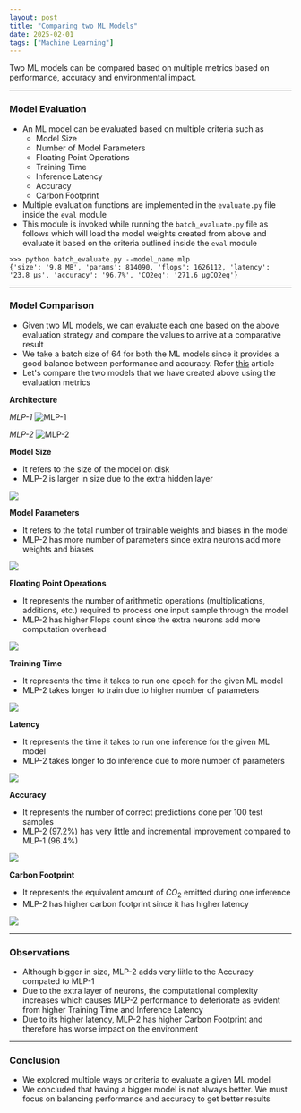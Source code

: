 ```yaml
---
layout: post
title: "Comparing two ML Models"
date: 2025-02-01
tags: ["Machine Learning"]
---
```


Two ML models can be compared based on multiple metrics based on performance, accuracy and environmental impact.

---

### Model Evaluation

- An ML model can be evaluated based on multiple criteria such as
    - Model Size
    - Number of Model Parameters
    - Floating Point Operations
    - Training Time
    - Inference Latency
    - Accuracy
    - Carbon Footprint
- Multiple evaluation functions are implemented in the `evaluate.py` file inside the `eval` module
- This module is invoked while running the `batch_evaluate.py` file as follows which will load the model weights created from above and evaluate it based on the criteria outlined inside the `eval` module

```
>>> python batch_evaluate.py --model_name mlp
{'size': '9.8 MB', 'params': 814090, 'flops': 1626112, 'latency': '23.8 μs', 'accuracy': '96.7%', 'CO2eq': '271.6 μgCO2eq'}
```

---
### Model Comparison

- Given two ML models, we can evaluate each one based on the above evaluation strategy and compare the values to arrive at a comparative result
- We take a batch size of 64 for both the ML models since it provides a good balance between performance and accuracy. Refer [this](https://gouherdanish.github.io/2024/12/25/effects-of-batch-size.html) article
- Let's compare the two models that we have created above using the evaluation metrics

**Architecture**

_MLP-1_
<img src="{{site.url}}/images/mnist/mlp-1024_1.png" alt="MLP-1">

_MLP-2_
<img src="{{site.url}}/images/mnist/mlp-1024_2.png" alt="MLP-2">

**Model Size**

- It refers to the size of the model on disk
- MLP-2 is larger in size due to the extra hidden layer

<img src="{{site.url}}/images/mnist/mlp-comp-g1.png">

**Model Parameters**

- It refers to the total number of trainable weights and biases in the model
- MLP-2 has more number of parameters since extra neurons add more weights and biases

<img src="{{site.url}}/images/mnist/mlp-comp-g2.png">

**Floating Point Operations**

- It represents the number of arithmetic operations (multiplications, additions, etc.) required to process one input sample through the model 
- MLP-2 has higher Flops count since the extra neurons add more computation overhead 

<img src="{{site.url}}/images/mnist/mlp-comp-g3.png">

**Training Time**

- It represents the time it takes to run one epoch for the given ML model
- MLP-2 takes longer to train due to higher number of parameters

<img src="{{site.url}}/images/mnist/mlp-comp-g5.png">

**Latency**

- It represents the time it takes to run one inference for the given ML model
- MLP-2 takes longer to do inference due to more number of parameters

<img src="{{site.url}}/images/mnist/mlp-comp-g6.png">

**Accuracy**

- It represents the number of correct predictions done per 100 test samples
- MLP-2 (97.2%) has very little and incremental improvement compared to MLP-1 (96.4%)

<img src="{{site.url}}/images/mnist/mlp-comp-g4.png">

**Carbon Footprint**

- It represents the equivalent amount of $CO_2$ emitted during one inference
- MLP-2 has higher carbon footprint since it has higher latency 

<img src="{{site.url}}/images/mnist/mlp-comp-g4.png">

---
### Observations

- Although bigger in size, MLP-2 adds very liitle to the Accuracy compated to MLP-1
- Due to the extra layer of neurons, the computational complexity increases which causes MLP-2 performance to deteriorate as evident from higher Training Time and Inference Latency 
- Due to its higher latency, MLP-2 has higher Carbon Footprint and therefore has worse impact on the environment

---
### Conclusion

- We explored multiple ways or criteria to evaluate a given ML model
- We concluded that having a bigger model is not always better. We must focus on balancing performance and accuracy to get better results